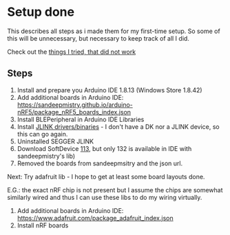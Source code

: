 # Setup done

This describes all steps as i made them for my first-time setup.
So some of this will be unnecessary, but necessary to keep track of all I did.

Check out the [things I tried, that did not work](tried-but-failed.md)

## Steps

1. Install and prepare you Arduino IDE 1.8.13 (Windows Store 1.8.42)
1. Add additional boards in Arduino IDE: https://sandeepmistry.github.io/arduino-nRF5/package_nRF5_boards_index.json
1. Install BLEPeripheral in Arduino IDE Libraries
1. Install [JLINK drivers/binaries](https://www.segger.com/downloads/jlink/) - I don't have a DK nor a JLINK device, so this can go again.
1. Uninstalled SEGGER JLINK
1. Download SoftDevice [113](https://www.nordicsemi.com/Software-and-tools/Software/S113/Download), but only 132 is available in IDE with sandeepmistry's lib)
1. Removed the boards from sandeepmsitry and the json url. 


Next: Try adafruit lib - I hope to get at least some board layouts done.

E.G.: the exact nRF chip is not present but I assume the chips are somewhat similarly wired and thus I can use these libs to do my wiring virtually.

1. Add additional boards in Arduino IDE: https://www.adafruit.com/package_adafruit_index.json
1. Install nRF boards
